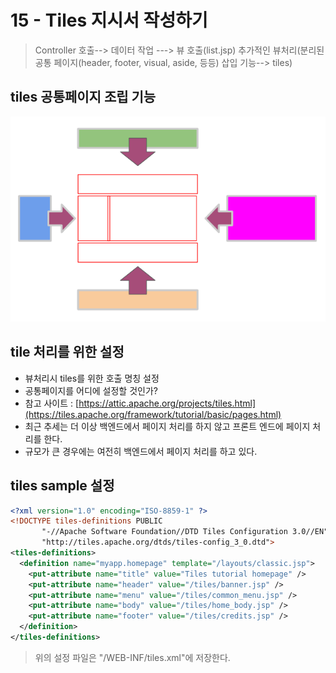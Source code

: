 # 15 - Tiles 지시서 작성하기
> Controller 호출--> 데이터 작업 --->  뷰 호출(list.jsp)
> 추가적인 뷰처리(분리된 공통 페이지(header, footer, visual, aside, 등등) 삽입 기능--> tiles)
## tiles 공통페이지 조립 기능
![image](tiles01.png)

## tile 처리를 위한 설정
- 뷰처리시 tiles를 위한 호출 명칭 설정
- 공통페이지를 어디에 설정할 것인가?
- 참고 사이트 : [https://attic.apache.org/projects/tiles.html](https://tiles.apache.org/framework/tutorial/basic/pages.html)
- 최근 추세는 더 이상 백엔드에서 페이지 처리를 하지 않고 프론트 엔드에 페이지 처리를 한다.
- 규모가 큰 경우에는 여전히 백엔드에서 페이지 처리를 하고 있다.
## tiles sample 설정
```xml
<?xml version="1.0" encoding="ISO-8859-1" ?>
<!DOCTYPE tiles-definitions PUBLIC
       "-//Apache Software Foundation//DTD Tiles Configuration 3.0//EN"
       "http://tiles.apache.org/dtds/tiles-config_3_0.dtd">
<tiles-definitions>
  <definition name="myapp.homepage" template="/layouts/classic.jsp">
    <put-attribute name="title" value="Tiles tutorial homepage" />
    <put-attribute name="header" value="/tiles/banner.jsp" />
    <put-attribute name="menu" value="/tiles/common_menu.jsp" />
    <put-attribute name="body" value="/tiles/home_body.jsp" />
    <put-attribute name="footer" value="/tiles/credits.jsp" />
  </definition>
</tiles-definitions>
```
> 위의 설정 파일은 "/WEB-INF/tiles.xml"에 저장한다.


